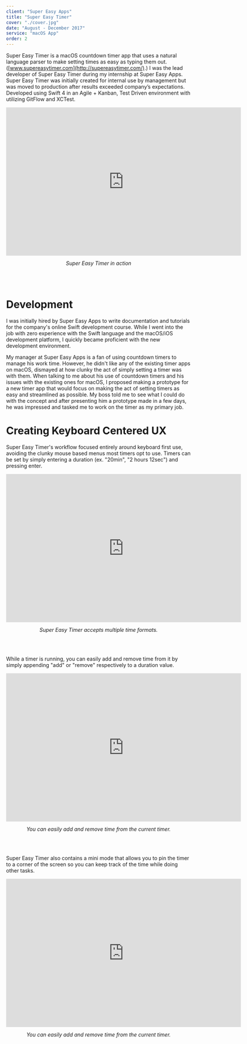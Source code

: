 ```yaml
---
client: "Super Easy Apps"
title: "Super Easy Timer"
cover: "./cover.jpg"
date: "August - December 2017"
service: "macOS App"
order: 2
---
```

Super Easy Timer is a macOS countdown timer app that uses a natural language parser to make
setting times as easy as typing them out. ([www.supereasytimer.com](http://supereasytimer.com/).)
I was the lead developer of Super Easy Timer during my internship at Super Easy Apps. Super Easy Timer was initially created for internal use by management but was moved to production after results exceeded company’s expectations. Developed using Swift 4 in an Agile + Kanban, Test Driven environment with utilizing GitFlow and XCTest.

<iframe src='https://gfycat.com/ifr/sourfamiliararrowana' title="Super Easy Timer in action" frameborder='0' scrolling='no' allowfullscreen width='640' height='404'></iframe>

<div style="width: 100%; text-align: center; padding-bottom: 48px; padding-top:12px;">
    <em>
        Super Easy Timer in action
    </em>
</div>

# Development
I was initially hired by Super Easy Apps to write documentation and tutorials for the company's
online Swift development course. While I went into the job with zero experience with
the Swift language and the macOS/iOS development platform, I quickly became proficient with the
new development environment.

My manager at Super Easy Apps is a fan of using countdown timers to manage his work time.
However, he didn't like any of the existing timer apps on macOS, dismayed at how clunky the act of simply setting a timer was with them.
When talking to me about his use of countdown timers and his issues with the existing ones for macOS, I proposed making a prototype for a new timer app that would focus on making the act of setting timers as easy and streamlined as possible. My boss told me to see what I could do with the concept and after presenting him
a prototype made in a few days, he was impressed and tasked me to work on the timer as my primary job.

# Creating Keyboard Centered UX
Super Easy Timer's workflow focused entirely around keyboard first use, avoiding the clunky mouse based menus most timers
opt to use. Timers can be set by simply entering a duration (ex. "20min", "2 hours 12sec") and pressing enter.

<iframe src='https://gfycat.com/ifr/impoliteshadowyaustrianpinscher' title="Super Easy Timer accepts multiple time formats." frameborder='0' scrolling='no' allowfullscreen width='640' height='404'></iframe>

<div style="width: 100%; text-align: center; padding-bottom: 48px; padding-top:12px;">
    <em>
        Super Easy Timer accepts multiple time formats.
    </em>
</div>

While a timer is running, you can easily add and remove time from it by simply appending "add" or "remove" respectively to a
duration value.

<iframe src='https://gfycat.com/ifr/aggressiveperkybluet' title="You can easily add and remove time from the current timer." frameborder='0' scrolling='no' allowfullscreen width='640' height='404'></iframe>

<div style="width: 100%; text-align: center; padding-bottom: 48px; padding-top:12px;">
    <em>
        You can easily add and remove time from the current timer.
    </em>
</div>

Super Easy Timer also contains a mini mode that allows you to pin the timer to a corner of the screen so you can keep track of
the time while doing other tasks.

<iframe src='https://gfycat.com/ifr/inborngrimcockatoo' title="Mini mode lets you keep track of the time while doing other tasks" frameborder='0' scrolling='no' allowfullscreen width='640' height='404'></iframe>

<div style="width: 100%; text-align: center; padding-bottom: 48px; padding-top:12px;">
    <em>
        You can easily add and remove time from the current timer.
    </em>
</div>
